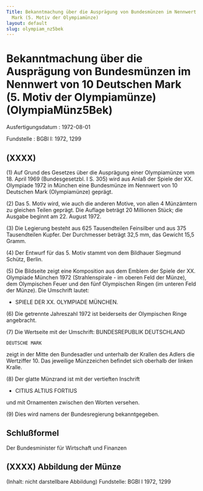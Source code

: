 ```yaml
---
Title: Bekanntmachung über die Ausprägung von Bundesmünzen im Nennwert von 10 Deutschen
  Mark (5. Motiv der Olympiamünze)
layout: default
slug: olympiam_nz5bek
---
```


# Bekanntmachung über die Ausprägung von Bundesmünzen im Nennwert von 10 Deutschen Mark (5. Motiv der Olympiamünze) (OlympiaMünz5Bek)

Ausfertigungsdatum
:   1972-08-01

Fundstelle
:   BGBl I: 1972, 1299



## (XXXX)

(1) Auf Grund des Gesetzes über die Ausprägung einer Olympiamünze vom
18\. April 1969 (Bundesgesetzbl. I S. 305) wird aus Anlaß der Spiele
der XX. Olympiade 1972 in München eine Bundesmünze im Nennwert von 10
Deutschen Mark (Olympiamünze) geprägt.

(2) Das 5. Motiv wird, wie auch die anderen Motive, von allen 4
Münzämtern zu gleichen Teilen geprägt. Die Auflage beträgt 20
Millionen Stück; die Ausgabe beginnt am 22. August 1972.

(3) Die Legierung besteht aus 625 Tausendteilen Feinsilber und aus 375
Tausendteilen Kupfer. Der Durchmesser beträgt 32,5 mm, das Gewicht
15,5 Gramm.

(4) Der Entwurf für das 5. Motiv stammt von dem Bildhauer Siegmund
Schütz, Berlin.

(5) Die Bildseite zeigt eine Komposition aus dem Emblem der Spiele der
XX. Olympiade München 1972 (Strahlenspirale - im oberen Feld der
Münze), dem Olympischen Feuer und den fünf Olympischen Ringen (im
unteren Feld der Münze). Die Umschrift lautet:

*   SPIELE DER XX. OLYMPIADE MÜNCHEN.




(6) Die getrennte Jahreszahl 1972 ist beiderseits der Olympischen
Ringe angebracht.


(7) Die Wertseite mit der Umschrift: BUNDESREPUBLIK DEUTSCHLAND

    DEUTSCHE MARK



zeigt in der Mitte den Bundesadler und unterhalb der Krallen des
Adlers die Wertziffer 10. Das jeweilige Münzzeichen befindet sich
oberhalb der linken Kralle.

(8) Der glatte Münzrand ist mit der vertieften Inschrift

*   CITIUS ALTIUS FORTIUS



und mit Ornamenten zwischen den Worten versehen.

(9) Dies wird namens der Bundesregierung bekanntgegeben.


## Schlußformel

Der Bundesminister für Wirtschaft und Finanzen


## (XXXX) Abbildung der Münze

(Inhalt: nicht darstellbare Abbildung)
Fundstelle: BGBl I 1972, 1299

